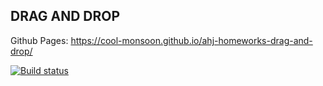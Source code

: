 ## DRAG AND DROP
Github Pages: https://cool-monsoon.github.io/ahj-homeworks-drag-and-drop/

[![Build status](https://ci.appveyor.com/api/projects/status/h0qq5cudrkgwef0e?svg=true)](https://ci.appveyor.com/project/cool-monsoon/ahj-homeworks-drag-and-drop)